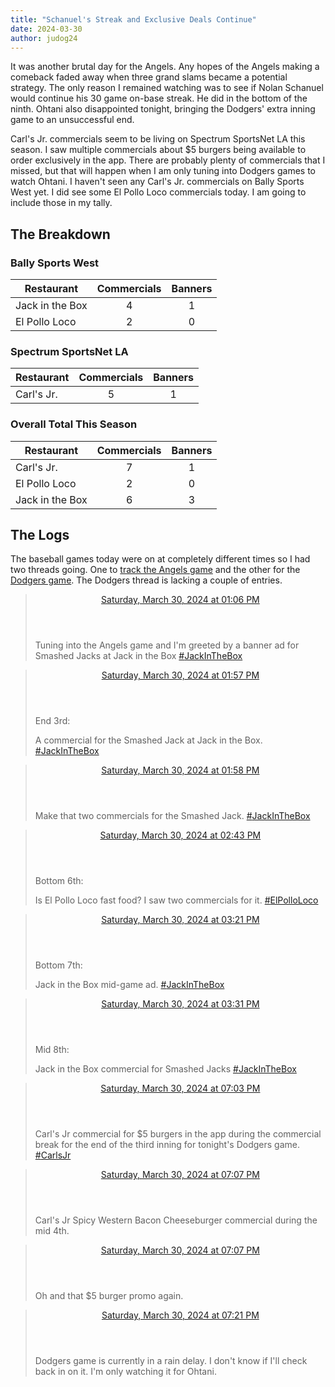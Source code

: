 ```yaml
---
title: "Schanuel's Streak and Exclusive Deals Continue" 
date: 2024-03-30
author: judog24
---
```


It was another brutal day for the Angels. Any hopes of the Angels making a comeback faded away when three grand slams became a potential strategy. The only reason I remained watching was to see if Nolan Schanuel would continue his 30 game on-base streak. He did in the bottom of the ninth. Ohtani also disappointed tonight, bringing the Dodgers' extra inning game to an unsuccessful end.

Carl's Jr. commercials seem to be living on Spectrum SportsNet LA this season. I saw multiple commercials about $5 burgers being available to order exclusively in the app. There are probably plenty of commercials that I missed, but that will happen when I am only tuning into Dodgers games to watch Ohtani. I haven't seen any Carl's Jr. commercials on Bally Sports West yet. I did see some El Pollo Loco commercials today. I am going to include those in my tally.

## The Breakdown

### Bally Sports West

| Restaurant | Commercials | Banners |
| ---------- | :-----------: | :-------: |
|Jack in the Box | 4 | 1 |
|El Pollo Loco | 2 | 0 |

### Spectrum SportsNet LA

| Restaurant | Commercials | Banners |
| ---------- | :-----------: | :-------: |
|Carl's Jr. | 5 | 1 |

### Overall Total This Season

| Restaurant | Commercials | Banners |
| ---------- | :-----------: | :-------: |
|Carl's Jr. | 7 | 1 |
|El Pollo Loco | 2 | 0 |
|Jack in the Box | 6 | 3 |

## The Logs

The baseball games today were on at completely different times so I had two threads going. One to [track the Angels game](https://cheddarcrackers.club/@baseballfastfoodcommercials/112186437424878417) and the other for the [Dodgers game](https://cheddarcrackers.club/@baseballfastfoodcommercials/112187843079625751). The Dodgers thread is lacking a couple of entries.

<blockquote class="mastodon-post" cite="https://cheddarcrackers.club/@baseballfastfoodcommercials/112186437424878417">
  <header class="mastodon-post-date">
    <a href="https://cheddarcrackers.club/@baseballfastfoodcommercials/112186437424878417">
      <time datetime="2024-03-30T20:06:24.342Z">
        Saturday, March 30, 2024 at 01:06 PM
      </time>
    </a>
  </header>
  <div class="mastodon-post-content">
   <p>Tuning into the Angels game and I&#39;m greeted by a banner ad for Smashed Jacks at Jack in the Box <a href="https://cheddarcrackers.club/tags/JackInTheBox" class="mention hashtag" rel="tag">#<span>JackInTheBox</span></a></p>
  </div>
</blockquote>

<blockquote class="mastodon-post" cite="https://cheddarcrackers.club/@baseballfastfoodcommercials/112186640019718071">
  <header class="mastodon-post-date">
    <a href="https://cheddarcrackers.club/@baseballfastfoodcommercials/112186640019718071">
      <time datetime="2024-03-30T20:57:55.691Z">
        Saturday, March 30, 2024 at 01:57 PM
      </time>
    </a>
  </header>
  <div class="mastodon-post-content">
   <p>End 3rd:</p><p>A commercial for the Smashed Jack at Jack in the Box. <a href="https://cheddarcrackers.club/tags/JackInTheBox" class="mention hashtag" rel="tag">#<span>JackInTheBox</span></a></p>
  </div>
</blockquote>

<blockquote class="mastodon-post" cite="https://cheddarcrackers.club/@baseballfastfoodcommercials/112186640852975841">
  <header class="mastodon-post-date">
    <a href="https://cheddarcrackers.club/@baseballfastfoodcommercials/112186640852975841">
      <time datetime="2024-03-30T20:58:08.406Z">
        Saturday, March 30, 2024 at 01:58 PM
      </time>
    </a>
  </header>
  <div class="mastodon-post-content">
   <p>Make that two commercials for the Smashed Jack. <a href="https://cheddarcrackers.club/tags/JackInTheBox" class="mention hashtag" rel="tag">#<span>JackInTheBox</span></a></p>
  </div>
</blockquote>

<blockquote class="mastodon-post" cite="https://cheddarcrackers.club/@baseballfastfoodcommercials/112186818717435501">
  <header class="mastodon-post-date">
    <a href="https://cheddarcrackers.club/@baseballfastfoodcommercials/112186818717435501">
      <time datetime="2024-03-30T21:43:22.404Z">
        Saturday, March 30, 2024 at 02:43 PM
      </time>
    </a>
  </header>
  <div class="mastodon-post-content">
   <p>Bottom 6th:</p><p>Is El Pollo Loco fast food? I saw two commercials for it. <a href="https://cheddarcrackers.club/tags/ElPolloLoco" class="mention hashtag" rel="tag">#<span>ElPolloLoco</span></a></p>
  </div>
</blockquote>

<blockquote class="mastodon-post" cite="https://cheddarcrackers.club/@baseballfastfoodcommercials/112186967648654411">
  <header class="mastodon-post-date">
    <a href="https://cheddarcrackers.club/@baseballfastfoodcommercials/112186967648654411">
      <time datetime="2024-03-30T22:21:14.913Z">
        Saturday, March 30, 2024 at 03:21 PM
      </time>
    </a>
  </header>
  <div class="mastodon-post-content">
   <p>Bottom 7th:</p><p>Jack in the Box mid-game ad. <a href="https://cheddarcrackers.club/tags/JackInTheBox" class="mention hashtag" rel="tag">#<span>JackInTheBox</span></a></p>
  </div>
</blockquote>

<blockquote class="mastodon-post" cite="https://cheddarcrackers.club/@baseballfastfoodcommercials/112187007412658545">
  <header class="mastodon-post-date">
    <a href="https://cheddarcrackers.club/@baseballfastfoodcommercials/112187007412658545">
      <time datetime="2024-03-30T22:31:21.668Z">
        Saturday, March 30, 2024 at 03:31 PM
      </time>
    </a>
  </header>
  <div class="mastodon-post-content">
   <p>Mid 8th:</p><p>Jack in the Box commercial for Smashed Jacks <a href="https://cheddarcrackers.club/tags/JackInTheBox" class="mention hashtag" rel="tag">#<span>JackInTheBox</span></a></p>
  </div>
</blockquote>

<blockquote class="mastodon-post" cite="https://cheddarcrackers.club/@baseballfastfoodcommercials/112187843079625751">
  <header class="mastodon-post-date">
    <a href="https://cheddarcrackers.club/@baseballfastfoodcommercials/112187843079625751">
      <time datetime="2024-03-31T02:03:52.934Z">
        Saturday, March 30, 2024 at 07:03 PM
      </time>
    </a>
  </header>
  <div class="mastodon-post-content">
   <p>Carl&#39;s Jr commercial for $5 burgers in the app during the commercial break for the end of the third inning for tonight&#39;s Dodgers game. <a href="https://cheddarcrackers.club/tags/CarlsJr" class="mention hashtag" rel="tag">#<span>CarlsJr</span></a></p>
  </div>
</blockquote>

<blockquote class="mastodon-post" cite="https://cheddarcrackers.club/@baseballfastfoodcommercials/112187856875346085">
  <header class="mastodon-post-date">
    <a href="https://cheddarcrackers.club/@baseballfastfoodcommercials/112187856875346085">
      <time datetime="2024-03-31T02:07:23.433Z">
        Saturday, March 30, 2024 at 07:07 PM
      </time>
    </a>
  </header>
  <div class="mastodon-post-content">
   <p>Carl&#39;s Jr Spicy Western Bacon Cheeseburger commercial during the mid 4th.</p>
  </div>
</blockquote>

<blockquote class="mastodon-post" cite="https://cheddarcrackers.club/@baseballfastfoodcommercials/112187857686752328">
  <header class="mastodon-post-date">
    <a href="https://cheddarcrackers.club/@baseballfastfoodcommercials/112187857686752328">
      <time datetime="2024-03-31T02:07:35.809Z">
        Saturday, March 30, 2024 at 07:07 PM
      </time>
    </a>
  </header>
  <div class="mastodon-post-content">
   <p>Oh and that $5 burger promo again.</p>
  </div>
</blockquote>

<blockquote class="mastodon-post" cite="https://cheddarcrackers.club/@baseballfastfoodcommercials/112187911038103314">
  <header class="mastodon-post-date">
    <a href="https://cheddarcrackers.club/@baseballfastfoodcommercials/112187911038103314">
      <time datetime="2024-03-31T02:21:09.897Z">
        Saturday, March 30, 2024 at 07:21 PM
      </time>
    </a>
  </header>
  <div class="mastodon-post-content">
   <p>Dodgers game is currently in a rain delay.  I don&#39;t know if I&#39;ll check back in on it. I&#39;m only watching it for Ohtani.</p>
  </div>
</blockquote>
